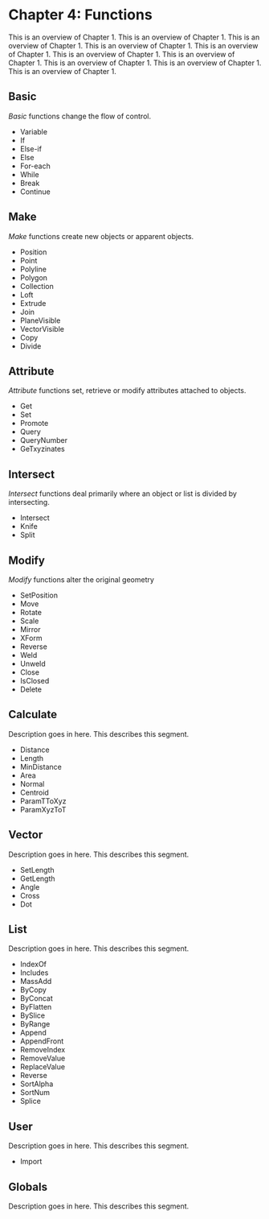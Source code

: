 # Chapter 4: Functions

This is an overview of Chapter 1. This is an overview of Chapter 1. This is an overview of Chapter 1. This is an overview of Chapter 1. This is an overview of Chapter 1. This is an overview of Chapter 1. This is an overview of Chapter 1. This is an overview of Chapter 1. This is an overview of Chapter 1. This is an overview of Chapter 1. 

## Basic

_Basic_ functions change the flow of control. 

* Variable
* If
* Else-if
* Else
* For-each
* While
* Break
* Continue

## Make

_Make_ functions create new objects or apparent objects. 

* Position
* Point
* Polyline
* Polygon
* Collection
* Loft
* Extrude
* Join
* PlaneVisible
* VectorVisible
* Copy
* Divide

## Attribute

_Attribute_ functions set, retrieve or modify attributes attached to objects.

* Get
* Set
* Promote
* Query
* QueryNumber
* GeTxyzinates

## Intersect

_Intersect_ functions deal primarily where an object or list is divided by intersecting.

* Intersect
* Knife
* Split

## Modify

_Modify_ functions alter the original geometry

* SetPosition
* Move
* Rotate
* Scale
* Mirror
* XForm
* Reverse
* Weld
* Unweld
* Close
* IsClosed
* Delete

## Calculate

Description goes in here. This describes this segment. 

* Distance
* Length
* MinDistance
* Area
* Normal
* Centroid
* ParamTToXyz
* ParamXyzToT

## Vector

Description goes in here. This describes this segment. 

* SetLength
* GetLength
* Angle
* Cross
* Dot

## List

Description goes in here. This describes this segment. 

* IndexOf
* Includes
* MassAdd
* ByCopy
* ByConcat
* ByFlatten
* BySlice
* ByRange
* Append
* AppendFront
* RemoveIndex
* RemoveValue
* ReplaceValue
* Reverse
* SortAlpha
* SortNum
* Splice

## User

Description goes in here. This describes this segment. 

* Import

## Globals

Description goes in here. This describes this segment. 